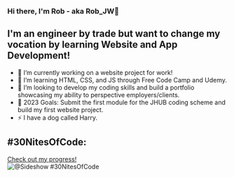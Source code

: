 ### Hi there, I'm Rob - aka Rob_JW👋

## I'm an engineer by trade but want to change my vocation by learning Website and App Development!
- 🔭 I’m currently working on a website project for work!
- 🌱 I’m learning HTML, CSS, and JS through Free Code Camp and Udemy.
- 👯 I’m looking to develop my coding skills and build a portfolio showcasing my ability to perspective employers/clients. 
- 🥅 2023 Goals: Submit the first module for the JHUB coding scheme and build my first website project.
- ⚡ I have a dog called Harry.

## #30NitesOfCode:
  [Check out my progress!](https://www.codedex.io/@Sideshow/30-nites-of-code)  
  ![@Sideshow #30NitesOfCode](https://www.codedex.io/api/petStatus?user=Sideshow)
